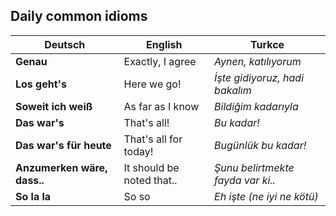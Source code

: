 ## Daily common idioms

Deutsch | English | Turkce
--- | --- | ---
**Genau** | Exactly, I agree | _Aynen, katılıyorum_
**Los geht's** | Here we go! | _İşte gidiyoruz, hadi bakalım_
**Soweit ich weiß** | As far as I know | _Bildiğim kadarıyla_
**Das war's** | That's all! | _Bu kadar!_
**Das war's für heute** | That's all for today! | _Bugünlük bu kadar!_
**Anzumerken wäre, dass..** | It should be noted that.. | _Şunu belirtmekte fayda var ki.._
**So la la** | So so | _Eh işte (ne iyi ne kötü)_
